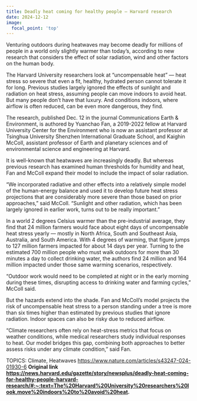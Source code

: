 ```yaml
---
title: Deadly heat coming for healthy people — Harvard research
date: 2024-12-12
image:
  focal_point: 'top'
---
```


Venturing outdoors during heatwaves may become deadly for millions of people in a world only slightly warmer than today’s, according to new research that considers the effect of solar radiation, wind and other factors on the human body.

<!--more-->

The Harvard University researchers look at “uncompensable heat” — heat stress so severe that even a fit, healthy, hydrated person cannot tolerate it for long. Previous studies largely ignored the effects of sunlight and radiation on heat stress, assuming people can move indoors to avoid heat. But many people don’t have that luxury. And conditions indoors, where airflow is often reduced, can be even more dangerous, they find.

The research, published Dec. 12 in the journal Communications Earth & Environment, is authored by Yuanchao Fan, a 2019-2022 fellow at Harvard University Center for the Environment who is now an assistant professor at Tsinghua University Shenzhen International Graduate School, and Kaighin McColl, assistant professor of Earth and planetary sciences and of environmental science and engineering at Harvard.

It is well-known that heatwaves are increasingly deadly. But whereas previous research has examined human thresholds for humidity and heat, Fan and McColl expand their model to include the impact of solar radiation.

“We incorporated radiative and other effects into a relatively simple model of the human-energy balance and used it to develop future heat stress projections that are considerably more severe than those based on prior approaches,” said McColl. “Sunlight and other radiation, which has been largely ignored in earlier work, turns out to be really important.”

In a world 2 degrees Celsius warmer than the pre-industrial average, they find that 24 million farmers would face about eight days of uncompensable heat stress yearly — mostly in North Africa, South and Southeast Asia, Australia, and South America. With 4 degrees of warming, that figure jumps to 127 million farmers impacted for about 14 days per year. Turning to the estimated 700 million people who must walk outdoors for more than 30 minutes a day to collect drinking water, the authors find 24 million and 164 million impacted under those same warming scenarios, respectively.

“Outdoor work would need to be completed at night or in the early morning during these times, disrupting access to drinking water and farming cycles,” McColl said.

But the hazards extend into the shade. Fan and McColl’s model projects the risk of uncompensable heat stress to a person standing under a tree is more than six times higher than estimated by previous studies that ignore radiation. Indoor spaces can also be risky due to reduced airflow.

“Climate researchers often rely on heat-stress metrics that focus on weather conditions, while medical researchers study individual responses to heat. Our model bridges this gap, combining both approaches to better assess risks under any climate condition,” said Fan.


TOPICS: Climate, Heatwaves
https://www.nature.com/articles/s43247-024-01930-6
**Original link https://news.harvard.edu/gazette/story/newsplus/deadly-heat-coming-for-healthy-people-harvard-research/#:~:text=The%20Harvard%20University%20researchers%20look,move%20indoors%20to%20avoid%20heat.**